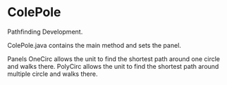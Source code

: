 ColePole
========

Pathfinding Development.

ColePole.java contains the main method and sets the panel.

Panels
OneCirc allows the unit to find the shortest path around one circle and walks there.
PolyCirc allows the unit to find the shortest path around multiple circle and walks there.
